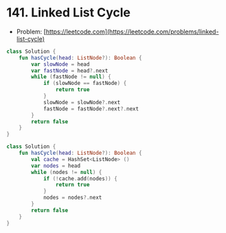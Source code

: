 # 141. Linked List Cycle

- Problem: [https://leetcode.com](https://leetcode.com/problems/linked-list-cycle)

```kotlin
class Solution {
    fun hasCycle(head: ListNode?): Boolean {
        var slowNode = head
        var fastNode = head?.next
        while (fastNode != null) {
            if (slowNode == fastNode) {
                return true
            }
            slowNode = slowNode?.next
            fastNode = fastNode?.next?.next           
        }
        return false
    }
}
```

```kotlin
class Solution {
    fun hasCycle(head: ListNode?): Boolean {
        val cache = HashSet<ListNode> ()
        var nodes = head
        while (nodes != null) {
            if (!cache.add(nodes)) {
                return true
            }
            nodes = nodes?.next
        }
        return false
    }
}
```